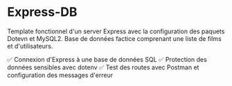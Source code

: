# Express-DB
Template fonctionnel d'un server Express avec la configuration des paquets Dotevn et MySQL2. 
Base de données factice comprenant une liste de films et d'utilisateurs.

✅ Connexion d'Express à une base de données SQL
✅ Protection des données sensibles avec dotenv
✅ Test des routes avec Postman et configuration des messages d'erreur
